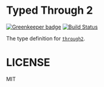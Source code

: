 # Typed Through 2

[![Greenkeeper badge](https://badges.greenkeeper.io/types/npm-through2.svg)](https://greenkeeper.io/)
[![Build Status](https://travis-ci.org/types/npm-through2.svg?branch=master)](https://travis-ci.org/types/npm-through2)

The type definition for [`through2`](https://github.com/rvagg/through2).

# LICENSE
MIT
